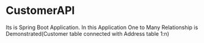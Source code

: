 # CustomerAPI
Its is Spring Boot Application.
In this Application One to Many Relationship is Demonstrated(Customer table connected with Address table 1:n)

